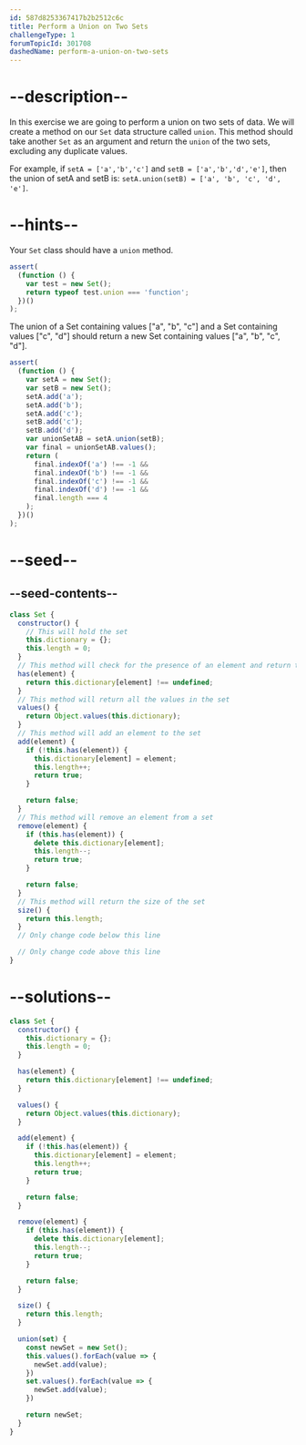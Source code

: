 ```yaml
---
id: 587d8253367417b2b2512c6c
title: Perform a Union on Two Sets
challengeType: 1
forumTopicId: 301708
dashedName: perform-a-union-on-two-sets
---
```


# --description--

In this exercise we are going to perform a union on two sets of data. We will create a method on our `Set` data structure called `union`. This method should take another `Set` as an argument and return the `union` of the two sets, excluding any duplicate values.

For example, if `setA = ['a','b','c']` and `setB = ['a','b','d','e']`, then the union of setA and setB is: `setA.union(setB) = ['a', 'b', 'c', 'd', 'e']`.

# --hints--

Your `Set` class should have a `union` method.

```js
assert(
  (function () {
    var test = new Set();
    return typeof test.union === 'function';
  })()
);
```

The union of a Set containing values ["a", "b", "c"] and a Set containing values ["c", "d"] should return a new Set containing values ["a", "b", "c", "d"].

```js
assert(
  (function () {
    var setA = new Set();
    var setB = new Set();
    setA.add('a');
    setA.add('b');
    setA.add('c');
    setB.add('c');
    setB.add('d');
    var unionSetAB = setA.union(setB);
    var final = unionSetAB.values();
    return (
      final.indexOf('a') !== -1 &&
      final.indexOf('b') !== -1 &&
      final.indexOf('c') !== -1 &&
      final.indexOf('d') !== -1 &&
      final.length === 4
    );
  })()
);
```

# --seed--

## --seed-contents--

```js
class Set {
  constructor() {
    // This will hold the set
    this.dictionary = {};
    this.length = 0;
  }
  // This method will check for the presence of an element and return true or false
  has(element) {
    return this.dictionary[element] !== undefined;
  }
  // This method will return all the values in the set
  values() {
    return Object.values(this.dictionary);
  }
  // This method will add an element to the set
  add(element) {
    if (!this.has(element)) {
      this.dictionary[element] = element;
      this.length++;
      return true;
    }

    return false;
  }
  // This method will remove an element from a set
  remove(element) {
    if (this.has(element)) {
      delete this.dictionary[element];
      this.length--;
      return true;
    }

    return false;
  }
  // This method will return the size of the set
  size() {
    return this.length;
  }
  // Only change code below this line

  // Only change code above this line
}
```

# --solutions--

```js
class Set {
  constructor() {
    this.dictionary = {};
    this.length = 0;
  }

  has(element) {
    return this.dictionary[element] !== undefined;
  }

  values() {
    return Object.values(this.dictionary);
  }

  add(element) {
    if (!this.has(element)) {
      this.dictionary[element] = element;
      this.length++;
      return true;
    }

    return false;
  }

  remove(element) {
    if (this.has(element)) {
      delete this.dictionary[element];
      this.length--;
      return true;
    }

    return false;
  }

  size() {
    return this.length;
  }

  union(set) {
    const newSet = new Set();
    this.values().forEach(value => {
      newSet.add(value);
    })
    set.values().forEach(value => {
      newSet.add(value);
    })

    return newSet;
  }
}
```